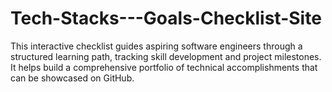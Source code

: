 # Tech-Stacks---Goals-Checklist-Site
This interactive checklist guides aspiring software engineers through a structured learning path, tracking skill development and project milestones. It helps build a comprehensive portfolio of technical accomplishments that can be showcased on GitHub.
